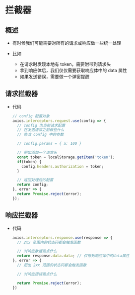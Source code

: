 # 拦截器

## 概述

+ 有时候我们可能需要对所有的请求或响应做一些统一处理

+ 比如

  + 在请求时发现本地有 token，需要附带到请求头
  + 拿到响应体后，我们仅仅需要获取响应体中的 data 属性
  + 如果发送错误，需要做一个弹窗提醒

## 请求拦截器

+ 代码

  ```js
  // config 配置对象
  axios.interceptors.request.use(config => {
    // config 为当前请求配置
    // 在发送请求之前做些什么
    // 修改 config 中的参数

    // config.params = { a: 100 }

    // 例如添加一个请求头
    const token = localStorage.getItem('token');
    if(token) {
      config.headers.authorization = token;
    }

    // 返回处理后的配置
    return config;
  }, error => {
    return Promise.reject(error);
  });
  ```

## 响应拦截器

+ 代码

  ```js
  axios.interceptors.response.use(response => {
    // 2xx 范围内的状态码都会触发函数

    // 对响应数据做点什么
    return response.data.data; // 仅得到响应体中的data属性
  }, error => {
    // 超出 2xx 范围的状态码都会触发函数

    // 对响应错误做点什么

    return Promise.reject(error);
  })
  ```
